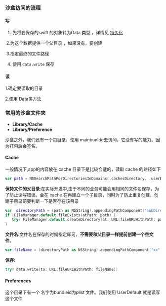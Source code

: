 ### 沙盒访问的流程

#### **写**

1. 先将要保存的swift 的对象转为Data 类型 ，详情见 [持久化](持久化.md)

​	 2.为这个数据提供一个父目录 ，如果没有，要创建

​	 3.指定最终的文件路径

4. 使用 `data.write` 保存

#### 读

  1.确定要读取的目录

  2.使用 Data类方法

### 常用的沙盒文件夹

- **Library/Cache**
- **Library/Preference**

沙盒之外，我们还有一个包目录，使用 mainbunlde去访问，它没有写的能力。因为打包后会签名。

#### Cache

一般情况下,app的内容放在 cache 目录下是比较合适的，读取 cache 的路径如下

```swift
var path = NSSearchPathForDirectoriesInDomains(.cachesDirectory, .userDomainMask, true).first
```

**保持文件的父目录**:在实际开发中,由于不同的业务可能会用相同的文件名保存，为了防止读写错误。会在 cache 在再建立一个子目录，同时为了防止重复创建，创建子目录前要判断一下是否存在该目录

```swift
var  directoryPath = (path as NSString).appendingPathComponent("subDirectory")
if !FileManager.default.fileExists(atPath: path) {
   try? FileManager.default.createDirectory(at: URL(fileURLWithPath: path), withIntermediateDirectories: true)
}
```

**文件名**:文件名在保存的时候指定即可，**不需要和父目录一样提前创建一个空文件**。

```swift
var fileName = (directoryPath as NSString).appendingPathComponent("xx")
```

**保存:**

```swift
try? data.write(to: URL(fileURLWithPath: fileName))
```



#### Preferences

这个目录下有一个 名字为bundleid为plist 文件。我们使用 UserDefault 就是读写这个文件
